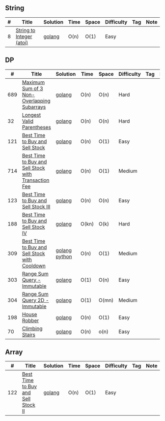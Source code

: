## String
|#  | Title           |  Solution       |  Time           | Space           | Difficulty    | Tag          | Note| 
|---|---------------- | --------------- | --------------- | --------------- | ------------- |--------------|-----|
8| [String to Integer (atoi)](https://leetcode.com/problems/string-to-integer-atoi/) | [golang](./golang/string_to_integer_atoi.go)| O(n) | O(1) | Easy||


## DP
|#  | Title           |  Solution       |  Time           | Space           | Difficulty    | Tag          | Note| 
|---|---------------- | --------------- | --------------- | --------------- | ------------- |--------------|-----|
689| [Maximum Sum of 3 Non-Overlapping Subarrays](https://leetcode.com/problems/maximum-sum-of-3-non-overlapping-subarrays/) | [golang](./golang/max_sum_of_three_subarrays.go)| O(n) | O(n) | Hard||
32| [Longest Valid Parentheses](https://leetcode.com/problems/longest-valid-parentheses) | [golang](./golang/longest_valid_parentheses.go)| O(n) | O(n) | Hard||
121| [Best Time to Buy and Sell Stock ](https://leetcode.com/problems/best-time-to-buy-and-sell-stock/) | [golang](./golang/best_time_to_buy_and_sell_stock.go)| O(n) | O(1) | Easy||
714| [Best Time to Buy and Sell Stock with Transaction Fee ](https://leetcode.com/problems/best-time-to-buy-and-sell-stock-with-transaction-fee/) | [golang](./golang/best_time_to_buy_and_sell_with_transaction_fee.go)| O(n) | O(1) | Medium||
123| [Best Time to Buy and Sell Stock III](https://leetcode.com/problems/best-time-to-buy-and-sell-stock-iii) | [golang](./golang/best_time_to_buy_and_sell_stock_iii.go)| O(n) | O(n) | Easy||
188| [Best Time to Buy and Sell Stock IV](https://leetcode.com/problems/best-time-to-buy-and-sell-stock-iv) | [golang](./golang/best_time_to_buy_and_sell_stock_iv.go)| O(kn) | O(k) | Hard||
309| [Best Time to Buy and Sell Stock with Cooldown](https://leetcode.com/problems/best-time-to-buy-and-sell-stock-with-cooldown) | [golang](./golang/best_time_to_buy_and_sell_stock_with_cool_down.go) [python](./python/best_time_to_buy_and_sell_stock_with_cool_down.py)| O(n) | O(1) | Medium||
303| [Range Sum Query - Immutable](https://leetcode.com/problems/range-sum-query-immutable) | [golang](./golang/range_sum_query_immutable.go.go)| O(1) | O(n) | Easy||
304| [Range Sum Query 2D - Immutable](https://leetcode.com/problems/range-sum-query-2d-immutable) | [golang](./golang/range_sum_query_2D_immutable.go.go)| O(1) | O(mn) | Medium||
198| [House Robber](https://leetcode.com/problems/house-robber) | [golang](./golang/housr_robber.go) | O(n)| O(1)| Easy||
70 | [Climbing Stairs](https://leetcode.com/problems/climbing-stairs) | [golang](./golang/climbing_stairs.go) | O(n)| o(n)| Easy||

## Array
|#  | Title           |  Solution       |  Time           | Space           | Difficulty    | Tag          | Note| 
|---|---------------- | --------------- | --------------- | --------------- | ------------- |--------------|-----|
122| [Best Time to Buy and Sell Stock II ](https://leetcode.com/problems/best-time-to-buy-and-sell-stock-ii/) | [golang](./golang/best_time_to_buy_and_sell_stock_ii.go)| O(n) | O(1) | Easy||
